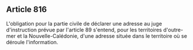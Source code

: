 Article 816
----
L'obligation pour la partie civile de déclarer une adresse au juge d'instruction
prévue par l'article 89 s'entend, pour les territoires d'outre-mer et la
Nouvelle-Calédonie, d'une adresse située dans le territoire où se déroule
l'information.
